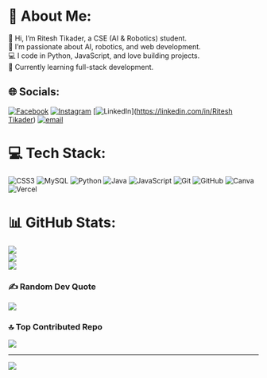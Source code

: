 # 💫 About Me:
👋 Hi, I’m Ritesh Tikader, a CSE (AI & Robotics) student.<br>🤖 I’m passionate about AI, robotics, and web development.<br>💻 I code in Python, JavaScript, and love building projects.<br>🌱 Currently learning full-stack development.


## 🌐 Socials:
[![Facebook](https://img.shields.io/badge/Facebook-%231877F2.svg?logo=Facebook&logoColor=white)](https://www.facebook.com/ritesh.4525) [![Instagram](https://img.shields.io/badge/Instagram-%23E4405F.svg?logo=Instagram&logoColor=white)](https://instagram.com/ritesh.4525) [![LinkedIn](https://img.shields.io/badge/LinkedIn-%230077B5.svg?logo=linkedin&logoColor=white)]([https://linkedin.com/in/Ritesh Tikader](https://www.linkedin.com/in/ritesh-tikader-b1a622287/)) [![email](https://img.shields.io/badge/Email-D14836?logo=gmail&logoColor=white)](mailto:riteshtikader@gmail.com) 

# 💻 Tech Stack:
![CSS3](https://img.shields.io/badge/css3-%231572B6.svg?style=for-the-badge&logo=css3&logoColor=white) ![MySQL](https://img.shields.io/badge/mysql-4479A1.svg?style=for-the-badge&logo=mysql&logoColor=white) ![Python](https://img.shields.io/badge/python-3670A0?style=for-the-badge&logo=python&logoColor=ffdd54) ![Java](https://img.shields.io/badge/java-%23ED8B00.svg?style=for-the-badge&logo=openjdk&logoColor=white) ![JavaScript](https://img.shields.io/badge/javascript-%23323330.svg?style=for-the-badge&logo=javascript&logoColor=%23F7DF1E) ![Git](https://img.shields.io/badge/git-%23F05033.svg?style=for-the-badge&logo=git&logoColor=white) ![GitHub](https://img.shields.io/badge/github-%23121011.svg?style=for-the-badge&logo=github&logoColor=white) ![Canva](https://img.shields.io/badge/Canva-%2300C4CC.svg?style=for-the-badge&logo=Canva&logoColor=white) ![Vercel](https://img.shields.io/badge/vercel-%23000000.svg?style=for-the-badge&logo=vercel&logoColor=white)
# 📊 GitHub Stats:
![](https://github-readme-stats.vercel.app/api?username=Ritesh-45&theme=dark&hide_border=false&include_all_commits=false&count_private=true)<br/>
![](https://nirzak-streak-stats.vercel.app/?user=Ritesh-45&theme=dark&hide_border=false)<br/>
![](https://github-readme-stats.vercel.app/api/top-langs/?username=Ritesh-45&theme=dark&hide_border=false&include_all_commits=false&count_private=true&layout=compact)

### ✍️ Random Dev Quote
![](https://quotes-github-readme.vercel.app/api?type=horizontal&theme=tokyonight)

### 🔝 Top Contributed Repo
![](https://github-contributor-stats.vercel.app/api?username=Ritesh-45&limit=5&theme=dark&combine_all_yearly_contributions=true)

---
[![](https://visitcount.itsvg.in/api?id=Ritesh-45&icon=0&color=0)](https://visitcount.itsvg.in)

<!-- Proudly created with GPRM ( https://gprm.itsvg.in ) -->
